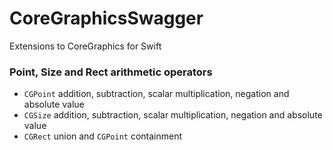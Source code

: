 CoreGraphicsSwagger
===================

Extensions to CoreGraphics for Swift


### Point, Size and Rect arithmetic operators

- `CGPoint` addition, subtraction, scalar multiplication, negation and absolute value
- `CGSize` addition, subtraction, scalar multiplication, negation and absolute value
- `CGRect` union and `CGPoint` containment
